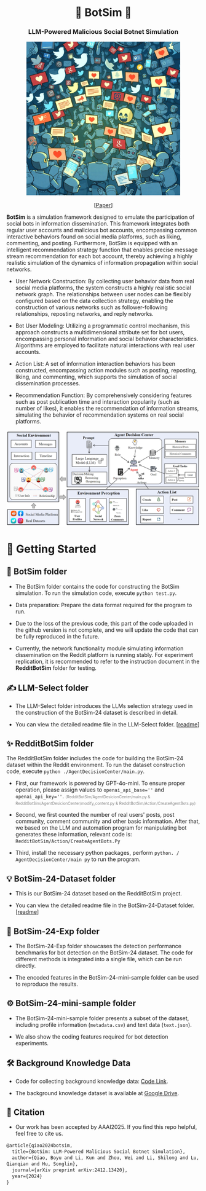 <h1 align="center"> 👾 BotSim 👾</h1>


<h3 align="center">
    <p>LLM-Powered Malicious Social Botnet Simulation</p>
</h3>


 <p align="center">
<img src="./Imgs/botnet.png" width="400">
</p>

<p align="center">
    [<a href="https://arxiv.org/pdf/2412.13420">Paper</a>]
</p>

**BotSim** is a simulation framework designed to emulate the participation of social bots in information dissemination. This framework integrates both regular user accounts and malicious bot accounts, encompassing common interactive behaviors found on social media platforms, such as liking, commenting, and posting. Furthermore, BotSim is equipped with an intelligent recommendation strategy function that enables precise message stream recommendation for each bot account, thereby achieving a highly realistic simulation of the dynamics of information propagation within social networks.

- User Network Construction: By collecting user behavior data from real social media platforms, the system constructs a highly realistic social network graph. The relationships between user nodes can be flexibly configured based on the data collection strategy, enabling the construction of various networks such as follower-following relationships, reposting networks, and reply networks.


- Bot User Modeling: Utilizing a programmatic control mechanism, this approach constructs a multidimensional attribute set for bot users, encompassing personal information and social behavior characteristics. Algorithms are employed to facilitate natural interactions with real user accounts.


- Action List: A set of information interaction behaviors has been constructed, encompassing action modules such as posting, reposting, liking, and commenting, which supports the simulation of social dissemination processes.


- Recommendation Function: By comprehensively considering features such as post publication time and interaction popularity (such as number of likes), it enables the recommendation of information streams, simulating the behavior of recommendation systems on real social platforms.

 <p align="center">
<img src="./Imgs/modeloverview.jpg" width="600">
</p>



# 🚀 Getting Started

## 📰 BotSim folder

- The BotSim folder contains the code for constructing the BotSim simulation. To run the simulation code, execute `python test.py`.

- Data preparation: Prepare the data format required for the program to run.

- Due to the loss of the previous code, this part of the code uploaded in the github version is not complete, and we will update the code that can be fully reproduced in the future.

- Currently, the network functionality module simulating information dissemination on the Reddit platform is running stably. For experiment replication, it is recommended to refer to the instruction document in the **RedditBotSim** folder for testing.

## ✍️ LLM-Select folder

- The LLM-Select folder introduces the LLMs selection strategy used in the construction of the BotSim-24 dataset is described in detail.

- You can view the detailed readme file in the LLM-Select folder. [<a href="LLM-Select/readme.md">readme</a>]


## ✨ RedditBotSim folder

The RedditBotSim folder includes the code for building the BotSim-24 dataset within the Reddit environment. To run the dataset construction code, execute `python ./AgentDecisionCenter/main.py`.

- First, our framework is powered by GPT-4o-mini. To ensure proper operation, please assign values to `openai_api_base=''` and `openai_api_key=''`. <span style="color:grey;font-size:10px;">(RedditBotSim/AgentDesicionCenter/main.py & RedditBotSim/AgentDesicionCenter/modify_content.py & RedditBotSim/Action/CreateAgentBots.py)</span>

- Second, we first counted the number of real users' posts, post community, comment community and other basic information. After that, we based on the LLM and automation program for manipulating bot generates these information, relevant code is: `RedditBotSim/Action/CreateAgentBots.Py`

- Third, install the necessary python packages, perform ` python. / AgentDecisionCenter/main py ` to run the program.


## 💡 BotSim-24-Dataset folder

- This is our BotSim-24 dataset based on the RedditBotSim project.

- You can view the detailed readme file in the BotSim-24-Dataset folder. [<a href="BotSim-24-Dataset/Readme.md">readme</a>]


## 🌟 BotSim-24-Exp folder

- The BotSim-24-Exp folder showcases the detection performance benchmarks for bot detection on the BotSim-24 dataset. The code for different methods is integrated into a single file, which can be run directly.

- The encoded features in the BotSim-24-mini-sample folder can be used to reproduce the results.

## ⚙️ BotSim-24-mini-sample folder

- The BotSim-24-mini-sample folder presents a subset of the dataset, including profile information (`metadata.csv`) and text data (`text.json`).

- We also show the coding features required for bot detection experiments.

## 🛠 Background Knowledge Data

- Code for collecting background knowledge data: [Code Link](https://github.com/QQQQQQBY/CrawlNYTimes).

- The background knowledge dataset is available at [Google Drive](https://drive.google.com/drive/folders/16zS_Gq45ckeixeW9JQZbi71TYPFSwj5X?usp=drive_link).


## 🥳 Citation
- Our work has been accepted by AAAI2025. If you find this repo helpful, feel free to cite us.

```
@article{qiao2024botsim,
  title={BotSim: LLM-Powered Malicious Social Botnet Simulation},
  author={Qiao, Boyu and Li, Kun and Zhou, Wei and Li, Shilong and Lu, Qianqian and Hu, Songlin},
  journal={arXiv preprint arXiv:2412.13420},
  year={2024}
}
```
